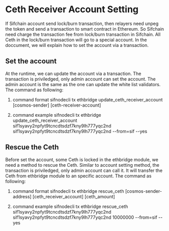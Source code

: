 # Ceth Receiver Account Setting
If Sifchain account send lock/burn transaction, then relayers need unpeg the token and send a transaction to smart contract in Ethereum. So Sifchain need charge the transaction fee from lock/burn transaction in Sifchain. All Ceth in the lock/burn transaction will go to a special account. In the doccument, we will explain how to set the account via a transaction.

## Set the account 
At the runtime, we can update the account via a transaction. The transaction is priviledged, only admin account can set the account. The admin account is the same as the one can update the white list validators. The command as following:
1. command format
sifnodecli tx ethbridge update_ceth_receiver_account [cosmos-sender] [ceth-receiver-account]

2. command example
sifnodecli tx ethbridge update_ceth_receiver_account sif1syavy2npfyt9tcncdtsdzf7kny9lh777yqc2nd sif1syavy2npfyt9tcncdtsdzf7kny9lh777yqc2nd --from=sif --yes

## Rescue the Ceth
Before set the account, some Ceth is locked in the ethbridge module, we need a method to rescue the Ceth. Similar to account setting method, the transaction is priviledged, only admin account can call it. It will transfer the Ceth from ethbridge module to an specific account. The command as following:
1. command format
sifnodecli tx ethbridge rescue_ceth [cosmos-sender-address] [ceth_receiver_account] [ceth_amount]

2. command example
sifnodecli tx ethbridge rescue_ceth sif1syavy2npfyt9tcncdtsdzf7kny9lh777yqc2nd sif1syavy2npfyt9tcncdtsdzf7kny9lh777yqc2nd  10000000 --from=sif --yes
